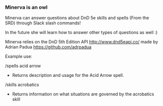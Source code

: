 ### Minerva is an owl

Minerva can answer questions about DnD 5e skills and spells (From the SRD) through Slack slash commands!

In the future she will learn how to answer other types of questions as well :)

Minerva relies on the DnD 5th Edition API http://www.dnd5eapi.co/ made by Adrian Padua https://github.com/adrpadua

Example use:

/spells acid arrow

- Returns description and usage for the Acid Arrow spell.

/skills acrobatics

- Returns information on what situations are governed by the acrobatics skill
